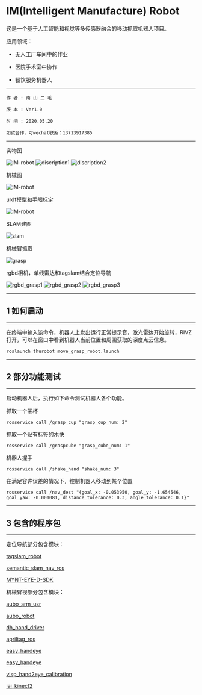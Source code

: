 # IM(Intelligent Manufacture) Robot

这是一个基于人工智能和视觉等多传感器融合的移动抓取机器人项目。

应用领域：

- 无人工厂车间中的作业

- 医院手术室中协作

- 餐饮服务机器人

--------------------------------

    作 者 : 南 山 二 毛

    版 本 : Ver1.0

    时 间 : 2020.05.20

    如欲合作，可wechat联系：13713917385
---------------------------------

实物图

![IM-robot](doc/img/IM-Robot.png)
![discription1](doc/img/robot_discription1.jpeg)
![discription2](doc/img/robot_discription2.jpeg)

机械图

![IM-robot](doc/img/model_robot.png)

urdf模型和手眼标定

![IM-robot](doc/img/rviz_robot_calib.png)

SLAM建图

![slam](doc/img/slam.gif)

机械臂抓取

![grasp](doc/img/grasp_QR.gif)

rgbd相机，单线雷达和tagslam结合定位导航

![rgbd_grasp1](doc/img/rgbd_grasp1.png)
![rgbd_grasp2](doc/img/rgbd_grasp2.png)
![rgbd_grasp3](doc/img/rgbd_lidar_grasp.png)

------------------------------------

## 1 如何启动

------------------------------------ 
在终端中输入该命令，机器人上发出运行正常提示音，激光雷达开始旋转，RIVZ打开，可以在窗口中看到机器人当前位置和周围获取的深度点云信息。

```
roslaunch thurobot move_grasp_robot.launch
```

------------------------------------

## 2 部分功能测试

------------------------------------

启动机器人后，执行如下命令测试机器人各个功能。

抓取一个茶杯

```
rosservice call /grasp_cup "grasp_cup_num: 2" 
```


抓取一个贴有标签的木快

```
rosservice call /graspcube "grasp_cube_num: 1" 
```

机器人握手

```
rosservice call /shake_hand "shake_num: 3" 
```

在满足容许误差的情况下，控制机器人移动到某个位置

```
rosservice call /nav_dest "{goal_x: -0.053950, goal_y: -1.654546, goal_yaw: -0.001081, distance_tolerance: 0.3, angle_tolerance: 0.1}"
```

------------------------------------

## 3 包含的程序包

------------------------------------

  

定位导航部分包含模块：

[tagslam_robot](https://github.com/MRwangmaomao/tagslam_robot)

[semantic_slam_nav_ros](https://github.com/MRwangmaomao/semantic_slam_nav_ros)

[MYNT-EYE-D-SDK](https://github.com/slightech/MYNT-EYE-D-SDK)

机械臂视部分包含模块：

[aubo_arm_usr](https://github.com/MRwangmaomao/aubo_arm_usr)

[aubo_robot](https://github.com/MRwangmaomao/aubo_robot)

[dh_hand_driver](https://github.com/MRwangmaomao/dh_hand_driver)

[apriltag_ros](https://github.com/MRwangmaomao/apriltag_ros)
  
[easy_handeye](https://github.com/MRwangmaomao/easy_handeye)

[easy_handeye](https://github.com/MRwangmaomao/find_cup_ros)

[visp_hand2eye_calibration](https://github.com/arushk1/visp_hand2eye_calibration)

[iai_kinect2](https://github.com/MRwangmaomao/iai_kinect2)